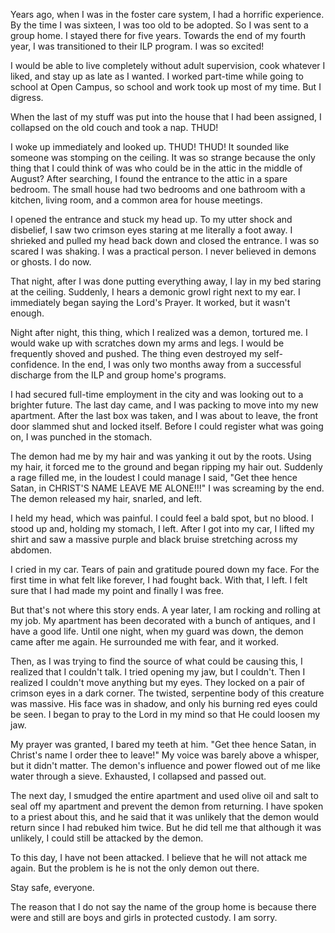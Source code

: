 Years ago, when I was in the foster care system, I had a horrific experience. By the time I was sixteen, I was too old to be adopted. So I was sent to a group home. I stayed there for five years. Towards the end of my fourth year, I was transitioned to their ILP program. I was so excited!

I would be able to live completely without adult supervision, cook whatever I liked, and stay up as late as I wanted. I worked part-time while going to school at Open Campus, so school and work took up most of my time. But I digress.

When the last of my stuff was put into the house that I had been assigned, I collapsed on the old couch and took a nap. THUD!

I woke up immediately and looked up. THUD! THUD! It sounded like someone was stomping on the ceiling. It was so strange because the only thing that I could think of was who could be in the attic in the middle of August? After searching, I found the entrance to the attic in a spare bedroom. The small house had two bedrooms and one bathroom with a kitchen, living room, and a common area for house meetings.
 
I opened the entrance and stuck my head up. To my utter shock and disbelief, I saw two crimson eyes staring at me literally a foot away. I shrieked and pulled my head back down and closed the entrance. I was so scared I was shaking. I was a practical person. I never believed in demons or ghosts. I do now.

That night, after I was done putting everything away, I lay in my bed staring at the ceiling. Suddenly, I hears a demonic growl right next to my ear. I immediately began saying the Lord's Prayer. It worked, but it wasn't enough. 

Night after night, this thing, which I realized was a demon, tortured me. I would wake up with scratches down my arms and legs. I would be frequently shoved and pushed. The thing even destroyed my self-confidence. In the end, I was only two months away from a successful discharge from the ILP and group home's programs.

I had secured full-time employment in the city and was looking out to a brighter future. The last day came, and I was packing to move into my new apartment. After the last box was taken, and I was about to leave, the front door slammed shut and locked itself. Before I could register what was going on, I was punched in the stomach.

The demon had me by my hair and was yanking it out by the roots. Using my hair, it forced me to the ground and began ripping my hair out. Suddenly a rage filled me, in the loudest I could manage I said, "Get thee hence Satan, in CHRIST'S NAME LEAVE ME ALONE!!!" I was screaming by the end. The demon released my hair, snarled, and left. 

I held my head, which was painful. I could feel a bald spot, but no blood. I stood up and, holding my stomach, I left. After I got into my car, I lifted my shirt and saw a massive purple and black bruise stretching across my abdomen.

I cried in my car. Tears of pain and gratitude poured down my face. For the first time in what felt like forever, I had fought back. With that, I left. I felt sure that I had made my point and finally I was free.

But that's not where this story ends. A year later, I am rocking and rolling at my job. My apartment has been decorated with a bunch of antiques, and I have a good life. Until one night, when my guard was down, the demon came after me again. He surrounded me with fear, and it worked.
 
Then, as I was trying to find the source of what could be causing this, I realized that I couldn't talk. I tried opening my jaw, but I couldn't. Then I realized I couldn't move anything but my eyes. They locked on a pair of crimson eyes in a dark corner. The twisted, serpentine body of this creature was massive. His face was in shadow, and only his burning red eyes could be seen. I began to pray to the Lord in my mind so that He could loosen my jaw.

My prayer was granted, I bared my teeth at him. "Get thee hence Satan, in Christ's name I order thee to leave!" My voice was barely above a whisper, but it didn't matter. The demon's influence and power flowed out of me like water through a sieve. Exhausted, I collapsed and passed out. 

The next day, I smudged the entire apartment and used olive oil and salt to seal off my apartment and prevent the demon from returning. I have spoken to a priest about this, and he said that it was unlikely that the demon would return since I had rebuked him twice. But he did tell me that although it was unlikely, I could still be attacked by the demon. 

To this day, I have not been attacked. I believe that he will not attack me again. But the problem is he is not the only demon out there.

Stay safe, everyone.


The reason that I do not say the name of the group home is because there were and still are boys and girls in protected custody. I am sorry.